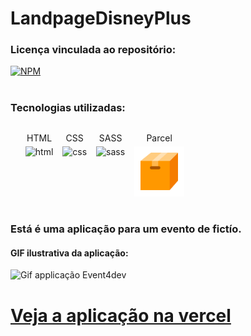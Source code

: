 # LandpageDisneyPlus

### Licença vinculada ao repositório: 
[![NPM](https://img.shields.io/github/license/LuizFernandoDeveloper/LandpageDisneyPlus)](https://github.com/LuizFernandoDeveloper/LandpageDisneyPlus/blob/main/LIcence)

#
### Tecnologias utilizadas: 
<div>
    <ul style="display: flex">
        <li style="display: block; margin-right: 15px; ">
            <p style="margin-bottom: 5px; text-align: center;">HTML</p>
            <img alt="html" height="80" width="80" src="https://cdn.jsdelivr.net/gh/devicons/devicon/icons/html5/html5-original.svg"/>
        </li>
        <li style="display: block; margin-right: 15px; ">
            <p style="margin-bottom: 5px; text-align: center;">CSS</p>
            <img alt="css" height="80" width="80" src="https://cdn.jsdelivr.net/gh/devicons/devicon/icons/css3/css3-original.svg"/>
        </li>
        <li style="display: block; margin-right: 15px; ">
            <p style="margin-bottom: 5px; text-align: center;">SASS</p>
            <img alt="sass" height="80" width="80" src="https://cdn.jsdelivr.net/gh/devicons/devicon/icons/sass/sass-original.svg"/>
        </li>
        <li style="display: block; margin-right: 15px; ">
            <p style="margin-bottom: 5px; text-align: center;">Parcel</p>
            <img alt="parcel" height="80" width="80" src="./mediaForReadme/icons8-cardboard-box-96.png"/>
        </li>
    </ul>  
</div>

#

### Está é uma aplicação para um evento de fictío.
#### GIF ilustrativa da aplicação:

![Gif applicação Event4dev](./mediaForReadme/event4dev.gif)

# [Veja a aplicação  na vercel](land-page-event-for-dev.vercel.app)